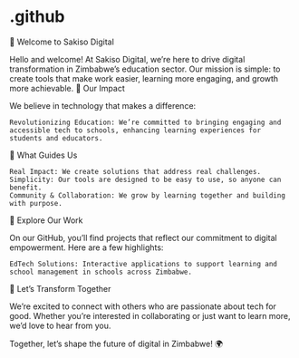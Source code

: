 # .github
🌟 Welcome to Sakiso Digital

Hello and welcome! At Sakiso Digital, we’re here to drive digital transformation in Zimbabwe’s education sector. Our mission is simple: to create tools that make work easier, learning more engaging, and growth more achievable.
🚀 Our Impact

We believe in technology that makes a difference:

    Revolutionizing Education: We’re committed to bringing engaging and accessible tech to schools, enhancing learning experiences for students and educators.

🌱 What Guides Us

    Real Impact: We create solutions that address real challenges.
    Simplicity: Our tools are designed to be easy to use, so anyone can benefit.
    Community & Collaboration: We grow by learning together and building with purpose.

💼 Explore Our Work

On our GitHub, you’ll find projects that reflect our commitment to digital empowerment. Here are a few highlights:

    EdTech Solutions: Interactive applications to support learning and school management in schools across Zimbabwe.

🤝 Let’s Transform Together

We’re excited to connect with others who are passionate about tech for good. Whether you’re interested in collaborating or just want to learn more, we’d love to hear from you.

Together, let’s shape the future of digital in Zimbabwe! 🌍
